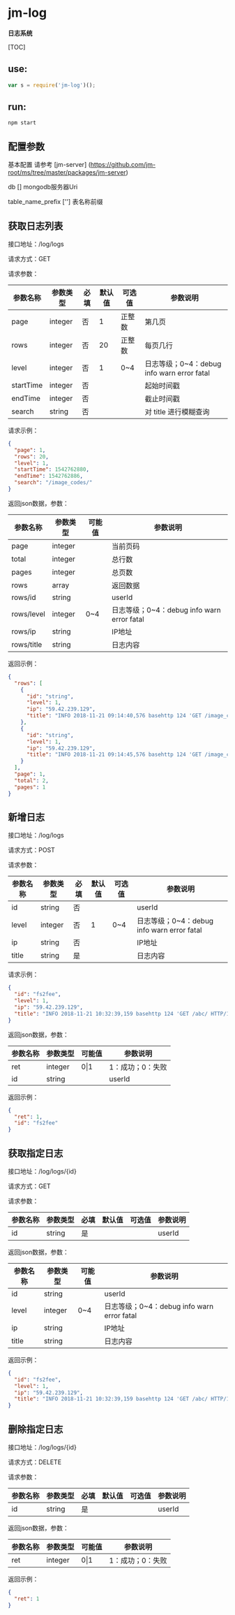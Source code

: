 # jm-log

**日志系统**

[TOC]

## use:

```javascript
var s = require('jm-log')();
```



## run:

```javascript
npm start
```



## 配置参数

基本配置 请参考 [jm-server] (https://github.com/jm-root/ms/tree/master/packages/jm-server)

db [] mongodb服务器Uri

table_name_prefix [''] 表名称前缀



## 获取日志列表

接口地址：/log/logs

请求方式：GET

请求参数：

| 参数名称  | 参数类型 | 必填 | 默认值 | 可选值 | 参数说明                                     |
| --------- | -------- | ---- | ------ | ------ | -------------------------------------------- |
| page      | integer  | 否   | 1      | 正整数 | 第几页                                       |
| rows      | integer  | 否   | 20     | 正整数 | 每页几行                                     |
| level     | integer  | 否   | 1      | 0~4    | 日志等级；0~4：debug info warn error fatal |
| startTime | integer  | 否   |        |        | 起始时间戳                                   |
| endTime   | integer  | 否   |        |        | 截止时间戳                                   |
| search    | string   | 否   |        |        | 对 title 进行模糊查询                        |

请求示例：

```json
{
  "page": 1,
  "rows": 20,
  "level": 1,
  "startTime": 1542762880,
  "endTime": 1542762886,
  "search": "/image_codes/"
}
```



返回json数据，参数：

| 参数名称   | 参数类型 | 可能值 | 参数说明                                   |
| ---------- | -------- | ------ | ------------------------------------------ |
| page       | integer  |        | 当前页码                                   |
| total      | integer  |        | 总行数                                     |
| pages      | integer  |        | 总页数                                     |
| rows       | array    |        | 返回数据                                   |
| rows/id    | string   |        | userId                                     |
| rows/level | integer  | 0~4    | 日志等级；0~4：debug info warn error fatal |
| rows/ip    | string   |        | IP地址                                     |
| rows/title | string   |        | 日志内容                                   |

返回示例：

```json
{
  "rows": [
    {
      "id": "string",
      "level": 1,
      "ip": "59.42.239.129",
      "title": "INFO 2018-11-21 09:14:40,576 basehttp 124 'GET /image_codes/b4c01dd6-9007-4b9b-983e-4057d452136b/ HTTP/1.1' 200 3568"
    },
    {
      "id": "string",
      "level": 1,
      "ip": "59.42.239.129",
      "title": "INFO 2018-11-21 09:14:45,576 basehttp 124 'GET /image_codes/abcac98e-4fb4-4dce-bbe8-07340211a22e/ HTTP/1.1' 200 3134"
    }
  ],
  "page": 1,
  "total": 2,
  "pages": 1
}
```



## 新增日志

接口地址：/log/logs

请求方式：POST

请求参数：

| 参数名称 | 参数类型 | 必填 | 默认值 | 可选值 | 参数说明                                   |
| -------- | -------- | ---- | ------ | ------ | ------------------------------------------ |
| id       | string   | 否   |        |        | userId                                     |
| level    | integer  | 否   | 1      | 0~4    | 日志等级；0~4：debug info warn error fatal |
| ip       | string   | 否   |        |        | IP地址                                     |
| title    | string   | 是   |        |        | 日志内容                                   |

请求示例：

```json
{
  "id": "fs2fee",
  "level": 1,
  "ip": "59.42.239.129",
  "title": "INFO 2018-11-21 10:32:39,159 basehttp 124 'GET /abc/ HTTP/1.1 201 39"
}
```



返回json数据，参数：

| 参数名称 | 参数类型 | 可能值 | 参数说明         |
| -------- | -------- | ------ | ---------------- |
| ret      | integer  | 0\|1   | 1：成功；0：失败 |
| id       | string   |        | userId           |

返回示例：

```json
{
  "ret": 1,
  "id": "fs2fee"
}
```



## 获取指定日志

接口地址：/log/logs/{id}

请求方式：GET

请求参数：

| 参数名称 | 参数类型 | 必填 | 默认值 | 可选值 | 参数说明 |
| -------- | -------- | ---- | ------ | ------ | -------- |
| id       | string   | 是   |        |        | userId   |



返回json数据，参数：

| 参数名称 | 参数类型 | 可能值 | 参数说明                                   |
| -------- | -------- | ------ | ------------------------------------------ |
| id       | string   |        | userId                                     |
| level    | integer  | 0~4    | 日志等级；0~4：debug info warn error fatal |
| ip       | string   |        | IP地址                                     |
| title    | string   |        | 日志内容                                   |

返回示例：

```json
{
  "id": "fs2fee",
  "level": 1,
  "ip": "59.42.239.129",
  "title": "INFO 2018-11-21 10:32:39,159 basehttp 124 'GET /abc/ HTTP/1.1 201 39"
}
```



## 删除指定日志

接口地址：/log/logs/{id}

请求方式：DELETE

请求参数：

| 参数名称 | 参数类型 | 必填 | 默认值 | 可选值 | 参数说明 |
| -------- | -------- | ---- | ------ | ------ | -------- |
| id       | string   | 是   |        |        | userId   |



返回json数据，参数：

| 参数名称 | 参数类型 | 可能值 | 参数说明         |
| -------- | -------- | ------ | ---------------- |
| ret      | integer  | 0\|1   | 1：成功；0：失败 |

返回示例：

```json
{
  "ret": 1
}
```





















